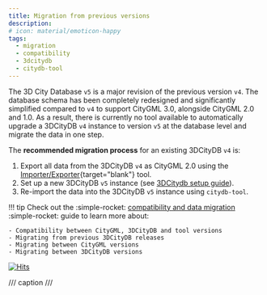 ```yaml
---
title: Migration from previous versions
description:
# icon: material/emoticon-happy
tags:
  - migration
  - compatibility
  - 3dcitydb
  - citydb-tool
---
```


The 3D City Database `v5` is a major revision of the previous version `v4`. The database schema has been
completely redesigned and significantly simplified compared to `v4` to support CityGML 3.0, alongside
CityGML 2.0 and 1.0. As a result, there is currently no tool available to automatically upgrade a
3DCityDB `v4` instance to version `v5` at the database level and migrate the data in one step.

The **recommended migration process** for an existing 3DCityDB `v4` is:

1. Export all data from the 3DCityDB `v4` as CityGML 2.0 using the
   [Importer/Exporter](https://3dcitydb-docs.readthedocs.io/en/latest/impexp/docker.html){target="blank"} tool.
2. Set up a new 3DCityDB `v5` instance (see [3DCitydb setup guide](setup.md)).
3. Re-import the data into the 3DCityDB `v5` instance using `citydb-tool`.

!!! tip
    Check out the :simple-rocket: [compatibility and data migration](../compatibility.md) :simple-rocket: guide to
    learn more about:

    - Compatibility between CityGML, 3DCityDB and tool versions
    - Migrating from previous 3DCityDB releases
    - Migrating between CityGML versions
    - Migrating between 3DCityDB versions

[![Hits](https://hits.seeyoufarm.com/api/count/incr/badge.svg?url=https%3A%2F%2F3dcitydb.github.io%2F3dcitydb-mkdocs%2Ffirst-steps%2Fmigration%2F&count_bg=%2379C83D&title_bg=%23555555&icon=&icon_color=%23E7E7E7&title=Visitors&edge_flat=false)](https://hits.seeyoufarm.com/#history)

/// caption
///
